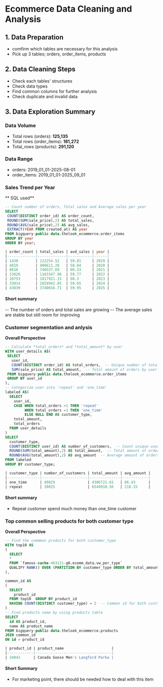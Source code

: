 # Ecommerce Data Cleaning and Analysis

## 1. Data Preparation
- comfirm which tables are necessary for this analysis
- Pick up 3 tables; orders, order_items, products
  
## 2. Data Cleaning Steps
- Check each tables' structures
- Check data types
- Find common columns for further analysis
- Check duplicate and invalid data

## 3. Data Exploration Summary
### Data Volume
- Total rows (orders): **125,135**
- Total rows (order_items): **181,272**
- Total_rows (products): **291,120**

### Data Range
- orders: 2019_01_01-2025-08-01
- order_items: 2019_01_01-2025_09_01

### Sales Trend per Year

** SQL used**
```sql
-- Count number of orders, Total sales and Average sales per year
SELECT
 COUNT(DISTINCT order_id) AS order_count,
 ROUND(SUM(sale_price),2) AS total_sales,
 ROUND(AVG(sale_price),2) AS avg_sales,
 EXTRACT(YEAR FROM created_at) AS year
FROM bigquery-public-data.thelook_ecommerce.order_items
GROUP BY year 
ORDER BY year;

| order_count | total_sales | avd_sales | year |
|-------------|-------------|-----------|------|
| 1438        | 122254.52   | 59.81     | 2019 |
| 4819        | 406611.28   | 58.84     | 2020 |
| 8616        | 746537.69   | 60.33     | 2021 |
| 13626       | 1163347.96  | 59.77     | 2022 |
| 20753       | 1817921.15  | 60.3      | 2023 |
| 33014       | 2859942.85  | 59.65     | 2024 |
| 43039       | 3740016.71  | 59.95     | 2025 |
```
#### Short summary
-- The number of orders and total sales are growing
-- The average sales are stable but still room for improving


### Customer segmentation and anlysis

**Overall Perspective**
```sql
-- Calculate *total_orders* and *total_amount* by user
WITH user_details AS(
 SELECT
   user_id,
   COUNT(DISTINCT order_id) AS total_orders,  -- Unique number of total orders by user
   SUM(sale_price) AS total_amount,  -- Total amount of orders by user
 FROM bigquery-public-data.thelook_ecommerce.order_items
 GROUP BY user_id
),
-- Categorize user into 'repeat' and 'one_time'
labeled AS(
  SELECT
    user_id,
    CASE WHEN total_orders >1 THEN 'repeat'
         WHEN total_orders =1 THEN 'one_time'
         ELSE NULL END AS customer_type,
    total_amount,
    total_orders
  FROM user_details 
)
SELECT
  customer_type,
  COUNT(DISTINCT user_id) AS number_of_customers,  -- Count unique user 
  ROUND(SUM(total_amount),2) AS total_amount,  -- Total amount of orders by customer type
  ROUND(AVG(total_amount),2) AS avg_amount  -- Average amount of orders by customer type
FROM labeled
GROUP BY customer_type;

| customer_type | number_of_customers | total_amount | avg_amount |
|---------------|---------------------|--------------|------------|
| one_time      | 49829               | 4306721.61   | 86.43      |
| repeat        | 30025               | 6549910.56   | 218.15     |
```

#### Short summary
- Repeat customer spend much money than one_time customer


### Top common selling products for both customer type

**Overall Perspective**
```sql
-- Find the commmon products for both customer_type
WITH top10 AS 
(
  SELECT 
  *
  FROM `famous-cache-463121-g6.ecomm_data.vw_per_type` 
  QUALIFY RANK() OVER (PARTITION BY customer_type ORDER BY total_amount DESC) <= 10
),

common_id AS
(
  SELECT
    product_id
  FROM top10  GROUP BY product_id
  HAVING COUNT(DISTINCT customer_type) = 2  -- Common id for both custtomer type
)
-- Find products name by using products table 
SELECT
  id AS product_id,
  name AS product_name
FROM bigquery-public-data.thelook_ecommerce.products
JOIN common_id
ON id = product_id

| product_id | product_name                      |
|------------|-----------------------------------|
| 24042      | Canada Goose Men's Langford Parka |
```

#### Short Summary
- For marketing point, there should be needed how to deal with this item

